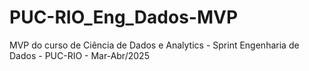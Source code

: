 # PUC-RIO_Eng_Dados-MVP
MVP do curso de Ciência de Dados e Analytics - Sprint Engenharia de Dados - PUC-RIO - Mar-Abr/2025
